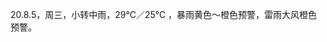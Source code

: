 <link href="../../css/style.css" rel="stylesheet" type="text/css" />

<span class="fzzy">20.8.5，周三，小转中雨，29℃／25℃ ，暴雨黄色～橙色预警，雷雨大风橙色预警。

